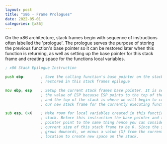 ```yaml
---
layout: post
title: "x86 - Frame Prologues"
date: 2022-05-01
categories: [x86]
---
```


On the x86 architecture, stack frames begin with sequence of instructions often 
labelled the 'prologue'. The prologue serves the purpose of storing the previous
function's base pointer so it can be restored later when this function is 
returning, as well as setting up the base pointer for this stack frame and 
creating space for the functions local variables. 

```asm
; x86 Stack Epilogue Instruction

push ebp        ; Save the calling function's base pointer on the stack to be 
                ; restored in this stack frames epilogue

mov ebp, esp    ; Setup the current stack frames base pointer. It is set to 
                ; the value of ESP because ESP points to the top of the stack
                ; and the top of the stack is where we will begin to create 
                ; our new stack frame for the currently executing function

sub esp, 0xX    ; Make room for local variables created in this function, on the 
                ; stack. Before this instruction the base pointer and the stack 
                ; pointer point to the same thing hence you can consider the 
                ; current size of this stack frame to be 0. Since the stack 
                ; grows downards, we minus a value (X) from the current ESP 
                ; location to create new space on the stack.  
```
